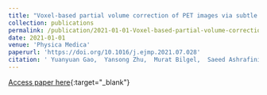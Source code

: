 ```yaml
---
title: "Voxel-based partial volume correction of PET images via subtle MRI guided non-local means regularization"
collection: publications
permalink: /publication/2021-01-01-Voxel-based-partial-volume-correction-of-PET-images-via-subtle-MRI-guided-non-local-means-regularization
date: 2021-01-01
venue: 'Physica Medica'
paperurl: 'https://doi.org/10.1016/j.ejmp.2021.07.028'
citation: ' Yuanyuan Gao,  Yansong Zhu,  Murat Bilgel,  Saeed Ashrafinia,  Lijun Lu,  Arman Rahmim, &quot;Voxel-based partial volume correction of PET images via subtle MRI guided non-local means regularization.&quot; Physica Medica, 2021.'
---
```

[Access paper here](https://doi.org/10.1016/j.ejmp.2021.07.028){:target="_blank"}
